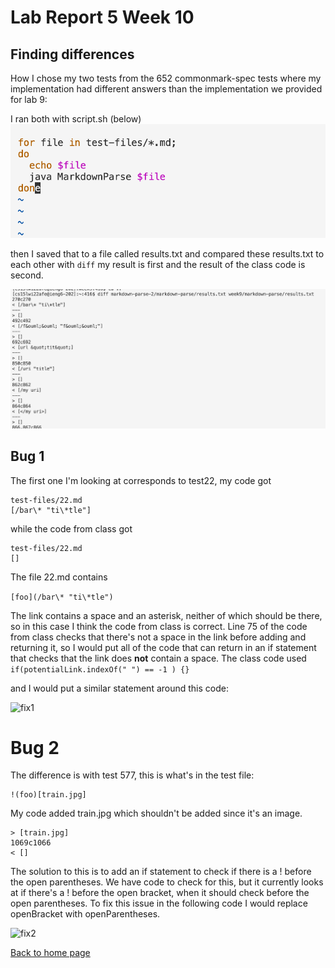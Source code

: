 # Lab Report 5 Week 10

## Finding differences 

How I chose my two tests from the 652 commonmark-spec tests where my implementation  had different answers than the implementation we provided for lab 9:

I ran both with script.sh (below)
![script file](/script.png)

then I saved that to a file called results.txt and compared these results.txt to each other with ```diff``` my result is first and the result of the class code is second.

![running diff](/diffcommand.png)


## Bug 1

The first one I'm looking at corresponds to test22, my code got 
``` 
test-files/22.md
[/bar\* "ti\*tle"] 
```
while the code from class got
``` 
test-files/22.md
[] 
```
The file 22.md contains

```[foo](/bar\* "ti\*tle") ```

The link contains a space and an asterisk, neither of which should be there, so in this case I think the code from class is correct. Line 75 of the code from class checks that there's not a space in the link before adding and returning it, so I would put all of the code that can return in an if statement that checks that the link does **not** contain a space. The class code used 
```if(potentialLink.indexOf(" ") == -1 ) {}```

and I would put a similar statement around this code:

![fix1](/fix1.png)

# Bug 2

The difference is with test 577, this is what's in the test file:
```
!(foo)[train.jpg]
```
My code added train.jpg which shouldn't be added since it's an image.
```
> [train.jpg]
1069c1066
< []
```

The solution to this is to add an if statement to check if there is a ! before the open parentheses. We have code to check for this, but it currently looks at if there's a ! before the open bracket, when it should check before the open parentheses. To fix this issue in the following code I would replace openBracket with openParentheses.

![fix2](/fix2.png)

[Back to home page](index.html)
